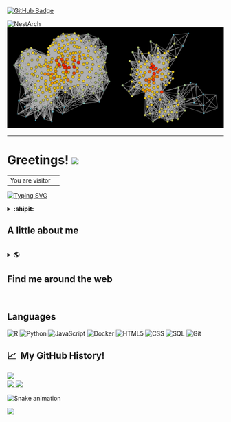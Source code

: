 [![GitHub Badge](https://img.shields.io/github/followers/Gchism94?style=social)](https://github.com/Gchism94?tab=followers)

<!-- OLD VISITOR BADGE ![visitor Badge](https://visitor-badge.glitch.me/badge?page_id=Gchism94.Gchism94&left_text=Visitors) -->

![NestArch](https://github.com/Gchism94/Nest_Arch_ColonyOrganization/blob/main/Figures/NestArchFig.png)
![Network](https://github.com/Gchism94/Nest_Arch_ColonyOrganization/blob/7814921f7ffe20ef07ec0a5557c57bed1e905fd0/Figures/Network.jpg)

***

<h1 align="left">Greetings! <img src="https://media.giphy.com/media/hvRJCLFzcasrR4ia7z/giphy.gif" width="40"></h1>

<table>
  <tr>
    <td>You are visitor</td>
    <td><img src="https://profile-counter.glitch.me/Gchism94/count.svg" alt="" /></td>
  </tr>
</table>

[![Typing SVG](https://readme-typing-svg.herokuapp.com?font=Goldman&weight=500&size=22&duration=3000&pause=500&color=1D6685&multiline=true&width=750&height=140&lines=%24+whoami;Gchism94;%5BAKA+Greg+Chism%5D%F0%9F%A4%98;Educator+%7C+Data+Scientist+%7C+Behavioral+Ecologist;Thanks+for+visiting!+%F0%9F%92%9B)](https://git.io/typing-svg)


<details>
  <summary><b>:shipit: &nbsp; &nbsp;<h2> A little about me </h2> &nbsp;&nbsp;&nbsp; </b></summary>
 
```R
DataScienceEducator <- setRefClass(
  "DataScienceEducator",
  fields = list(
    name = "character",
    role = "character",
    hobby = "character"
  ),
  methods = list(
    initialize = function() {
      name <<- "Greg Chism"
      role <<- "Data Science Educator"
      hobby <<- "Website Development"
    }
  )
)

say_hi <- function(ds_edu) {
  print(paste0("Passionate ", ds_edu$role, " with a research background and over eight years of experience."))
  print("Adept at harnessing data to uncover compelling stories and insight.")
  print("Empowering others to leverage their data and make complex concepts accessible.")
  print("Expanded expertise in data science tools, including inferential statistics, machine learning, containers, and programming languages.")
  print("Capable of tackling a wide range of projects and challenges.")
  print("Committed to sharing knowledge and guiding others on their data-driven journeys.")
  print("Inspiring the next generation of data scientists and storytellers by connecting storytelling with data science.")
  print("Thanks for reading!")
}

ds_edu <- DataScienceEducator$new()
say_hi(ds_edu) 
```
          

          
</details>


<details>
  <summary><b> 🌎 &nbsp; &nbsp;<h2>Find me around the web </h2> &nbsp;&nbsp;&nbsp; </b></summary>
<p>
  <a href="mailto:gchism94@gmail.com"><img src="https://img.shields.io/badge/gchism94@gmail.com-red?style=for-the-badge&logo=Gmail&logoColor=white&link=mailto:gchism94@gmail.com" alt="gchism94@gmail.com" /></a> 
  <a href="https://www.linkedin.com/in/greg-chism/"><img src="https://img.shields.io/badge/greg--chism-0a66c2?style=for-the-badge&logo=linkedin&logoColor=white&link=https://www.linkedin.com/in/greg-chism/" alt="greg-chism" /></a>
  <a href="https://github.com/Gchism94"><img src="https://img.shields.io/badge/Gchism94-black?style=for-the-badge&logo=github&logoColor=white&link=https://github.com/Gchism94" alt="Gchism94" /></a>
  
  <br>
  
   <a href="https://gregtchism.com/"><img src="https://img.shields.io/badge/Personal%20Website%20%F0%9F%92%BC-38678f?style=for-the-badge&link=https://gregtchism.com/" alt="Personal Website 💼" /></a>
   <a href="https://scholar.google.com/citations?user=ZVyMRmUAAAAJ&hl=en&oi=ao"><img src="https://img.shields.io/badge/Published%20research%20%F0%9F%93%84-38678f?style=for-the-badge&link=https://scholar.google.com/citations?user=ZVyMRmUAAAAJ&hl=en&oi=ao" alt="Published research 📄" /></a>
   <a href="https://github.com/Gchism94/Research-compendiums-list/blob/main/README.md"><img src="https://img.shields.io/badge/Research%20Compendiums%20%20%F0%9F%93%9C-38678f?style=for-the-badge&link=https://github.com/Gchism94/Research-compendiums-list/blob/main/README.md" alt="Research Compendiums  📜" /></a>
   <a href="https://gregtchism.com/articles/"><img src="https://img.shields.io/badge/Teaching%20Materials%20%20%F0%9F%93%9C-38678f?style=for-the-badge&link=https://gregtchism.com/articles/" alt="Teaching Materials  📜" /></a>
</p>
</details>
  
<h2 align="left">Languages</h2>
  
![R](https://img.shields.io/badge/-R-000?&style=for-the-badge&logo=R)
![Python](https://img.shields.io/badge/-Python-000?&style=for-the-badge&logo=Python)
![JavaScript](https://img.shields.io/badge/-JavaScript-000?&style=for-the-badge&logo=JavaScript)
![Docker](https://img.shields.io/badge/-Docker-000?&style=for-the-badge&logo=Docker)
![HTML5](https://img.shields.io/badge/-HTML5-000?&style=for-the-badge&logo=HTML5)
![CSS](https://img.shields.io/badge/-css3-000?&style=for-the-badge&logo=css3)
![SQL](https://img.shields.io/badge/-SQL-000?&style=for-the-badge&logo=MySQL)
![Git](https://img.shields.io/badge/-git-000?&style=for-the-badge&logo=git)
  
<h2> 📈 &nbsp;My GitHub History!</h2>
<a href="https://github.com/Gchism94">
  
  <img height="180em" src="https://streak-stats.demolab.com?user=Gchism94&theme=noctis-minimus&fire=008AE6&ring=38678F" class="center"/>
  <br>
  <img height="180em" src="https://github-readme-stats-git-masterrstaa-rickstaa.vercel.app/api?username=Gchism94&theme=noctis_minimus&show_icons=true" />
  <img height="180em" src="https://github-readme-stats-git-masterrstaa-rickstaa.vercel.app/api/top-langs/?username=Gchism94&theme=noctis_minimus&layout=compact" />
</a>

![Snake animation](https://github.com/Gchism94/Gchism94/raw/output/github-contribution-grid-snake-dark.svg?palette=github-dark)
  
<p align="left">
  <img src="https://capsule-render.vercel.app/api?type=waving&color=gradient&height=100&section=footer"/>
</p>
